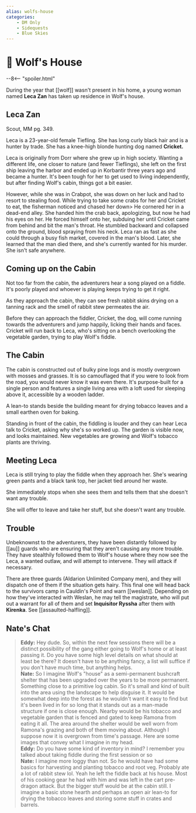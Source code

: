 ```yaml
---
alias: wolfs-house
categories:
    - DM Only
    - Sidequests
    - Blue Skies
---
```

# 🔐 Wolf's House

--8<-- "spoiler.html"

During the year that [[wolf]] wasn't present in his home, a young woman named **Leca Zan** has taken up residence in Wolf's house.

## Leca Zan

Scout, MM pg. 349.

Leca is a 23-year-old female Tiefling. She has long curly black hair and is a hunter by trade. She has a knee-high blonde hunting dog named **Cricket.**

Leca is originally from Dorr where she grew up in high society. Wanting a different life, one closer to nature (and fewer Tieflings), she left on the first ship leaving the harbor and ended up in Korbantir three years ago and became a hunter. It's been tough for her to get used to living independently, but after finding Wolf's cabin, things got a bit easier.

However, while she was in Crabpot, she was down on her luck and had to resort to stealing food. While trying to take some crabs for her and Cricket to eat, the fisherman noticed and chased her down> He cornered her in a dead-end alley. She handed him the crab back, apologizing, but now he had his eyes on her. He forced himself onto her, subduing her until Cricket came from behind and bit the man's throat. He stumbled backward and collapsed onto the ground, blood spraying from his neck. Leca ran as fast as she could through a busy fish market, covered in the man's blood. Later, she learned that the man died there, and she's currently wanted for his murder. She isn't safe anywhere.

## Coming up on the Cabin

Not too far from the cabin, the adventurers hear a song played on a fiddle. It's poorly played and whoever is playing keeps trying to get it right.

As they approach the cabin, they can see fresh rabbit skins drying on a tanning rack and the smell of rabbit stew permeates the air.

Before they can approach the fiddler, Cricket, the dog, will come running towards the adventurers and jump happily, licking their hands and faces. Cricket will run back to Leca, who's sitting on a bench overlooking the vegetable garden, trying to play Wolf's fiddle.

## The Cabin

The cabin is constructed out of bulky pine logs and is mostly overgrown with mosses and grasses. It is so camouflaged that if you were to look from the road, you would never know it was even there. It's purpose-built for a single person and features a single living area with a loft used for sleeping above it, accessible by a wooden ladder.

A lean-to stands beside the building meant for drying tobacco leaves and a small earthen oven for baking.

Standing in front of the cabin, the fiddling is louder and they can hear Leca talk to Cricket, asking why she's so worked up. The garden is visible now, and looks maintained. New vegetables are growing and Wolf's tobacco plants are thriving.

## Meeting Leca

Leca is still trying to play the fiddle when they approach her. She's wearing green pants and a black tank top, her jacket tied around her waste.

She immediately stops when she sees them and tells them that she doesn't want any trouble.

She will offer to leave and take her stuff, but she doesn't want any trouble.

## Trouble

Unbeknownst to the adventurers, they have been distantly followed by [[au]] guards who are ensuring that they aren't causing any more trouble. They have stealthily followed them to Wolf's house where they now see the Leca, a wanted outlaw, and will attempt to intervene. They will attack if necessary.

There are three guards (Aldarion Unlimited Company men), and they will dispatch one of them if the situation gets hairy. This final one will head back to the survivors camp in Cauldin's Point and warn [[weslan]]. Depending on how they've interacted with Weslan, he may tell the magistrate, who will put out a warrant for all of them and set **Inquisitor Ryssha** after them with **Kirenka**. See [[assaulted-halfling]].

## Nate's Chat

> **Eddy:** Hey dude. So, within the next few sessions there will be a distinct possibility of the gang either going to Wolf's home or at least passing it. Do you have some high level details on what should at least be there? It doesn't have to be anything fancy, a list will suffice if you don't have much time, but anything helps.  
> **Nate:** So I imagine Wolf's "house" as a semi-permanent bushcraft shelter that has been upgraded over the years to be more permanent. Something close to a primitive log cabin. So it's small and kind of built into the area using the landscape to help disguise it. It would be somewhat deep into the forest as he wouldn't want it easy to find but it's been lived in for so long that it stands out as a man-made structure if one is close enough. Nearby would be his tobacco and vegetable garden that is fenced and gated to keep Ramona from eating it all. The area around the shelter would be well worn from Ramona's grazing and both of them moving about. Although I suppose now it is overgrown from time's passage. Here are some images that convey what I imagine in my head.  
> **Eddy:** Do you have some kind of inventory in mind? I remember you talked about taking fiddle during the first session or so  
> **Nate:** I imagine more loggy than not. So he would have had some basics for harvesting and planting tobacco and root veg. Probably ate a lot of rabbit stew lol. Yeah he left the fiddle back at his house. Most of his cooking gear he had with him and was left in the cart pre-dragon attack. But the bigger stuff would be at the cabin still. I imagine a basic stone hearth and perhaps an open air lean-to for drying the tobacco leaves and storing some stuff in crates and barrels.
